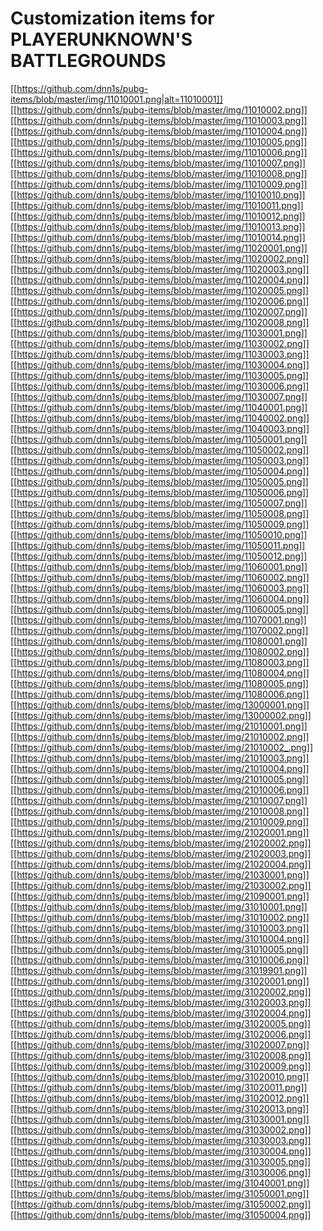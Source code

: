 # Customization items for PLAYERUNKNOWN'S BATTLEGROUNDS

[[https://github.com/dnn1s/pubg-items/blob/master/img/11010001.png|alt=11010001]]
[[https://github.com/dnn1s/pubg-items/blob/master/img/11010002.png]]
[[https://github.com/dnn1s/pubg-items/blob/master/img/11010003.png]]
[[https://github.com/dnn1s/pubg-items/blob/master/img/11010004.png]]
[[https://github.com/dnn1s/pubg-items/blob/master/img/11010005.png]]
[[https://github.com/dnn1s/pubg-items/blob/master/img/11010006.png]]
[[https://github.com/dnn1s/pubg-items/blob/master/img/11010007.png]]
[[https://github.com/dnn1s/pubg-items/blob/master/img/11010008.png]]
[[https://github.com/dnn1s/pubg-items/blob/master/img/11010009.png]]
[[https://github.com/dnn1s/pubg-items/blob/master/img/11010010.png]]
[[https://github.com/dnn1s/pubg-items/blob/master/img/11010011.png]]
[[https://github.com/dnn1s/pubg-items/blob/master/img/11010012.png]]
[[https://github.com/dnn1s/pubg-items/blob/master/img/11010013.png]]
[[https://github.com/dnn1s/pubg-items/blob/master/img/11010014.png]]
[[https://github.com/dnn1s/pubg-items/blob/master/img/11020001.png]]
[[https://github.com/dnn1s/pubg-items/blob/master/img/11020002.png]]
[[https://github.com/dnn1s/pubg-items/blob/master/img/11020003.png]]
[[https://github.com/dnn1s/pubg-items/blob/master/img/11020004.png]]
[[https://github.com/dnn1s/pubg-items/blob/master/img/11020005.png]]
[[https://github.com/dnn1s/pubg-items/blob/master/img/11020006.png]]
[[https://github.com/dnn1s/pubg-items/blob/master/img/11020007.png]]
[[https://github.com/dnn1s/pubg-items/blob/master/img/11020008.png]]
[[https://github.com/dnn1s/pubg-items/blob/master/img/11030001.png]]
[[https://github.com/dnn1s/pubg-items/blob/master/img/11030002.png]]
[[https://github.com/dnn1s/pubg-items/blob/master/img/11030003.png]]
[[https://github.com/dnn1s/pubg-items/blob/master/img/11030004.png]]
[[https://github.com/dnn1s/pubg-items/blob/master/img/11030005.png]]
[[https://github.com/dnn1s/pubg-items/blob/master/img/11030006.png]]
[[https://github.com/dnn1s/pubg-items/blob/master/img/11030007.png]]
[[https://github.com/dnn1s/pubg-items/blob/master/img/11040001.png]]
[[https://github.com/dnn1s/pubg-items/blob/master/img/11040002.png]]
[[https://github.com/dnn1s/pubg-items/blob/master/img/11040003.png]]
[[https://github.com/dnn1s/pubg-items/blob/master/img/11050001.png]]
[[https://github.com/dnn1s/pubg-items/blob/master/img/11050002.png]]
[[https://github.com/dnn1s/pubg-items/blob/master/img/11050003.png]]
[[https://github.com/dnn1s/pubg-items/blob/master/img/11050004.png]]
[[https://github.com/dnn1s/pubg-items/blob/master/img/11050005.png]]
[[https://github.com/dnn1s/pubg-items/blob/master/img/11050006.png]]
[[https://github.com/dnn1s/pubg-items/blob/master/img/11050007.png]]
[[https://github.com/dnn1s/pubg-items/blob/master/img/11050008.png]]
[[https://github.com/dnn1s/pubg-items/blob/master/img/11050009.png]]
[[https://github.com/dnn1s/pubg-items/blob/master/img/11050010.png]]
[[https://github.com/dnn1s/pubg-items/blob/master/img/11050011.png]]
[[https://github.com/dnn1s/pubg-items/blob/master/img/11050012.png]]
[[https://github.com/dnn1s/pubg-items/blob/master/img/11060001.png]]
[[https://github.com/dnn1s/pubg-items/blob/master/img/11060002.png]]
[[https://github.com/dnn1s/pubg-items/blob/master/img/11060003.png]]
[[https://github.com/dnn1s/pubg-items/blob/master/img/11060004.png]]
[[https://github.com/dnn1s/pubg-items/blob/master/img/11060005.png]]
[[https://github.com/dnn1s/pubg-items/blob/master/img/11070001.png]]
[[https://github.com/dnn1s/pubg-items/blob/master/img/11070002.png]]
[[https://github.com/dnn1s/pubg-items/blob/master/img/11080001.png]]
[[https://github.com/dnn1s/pubg-items/blob/master/img/11080002.png]]
[[https://github.com/dnn1s/pubg-items/blob/master/img/11080003.png]]
[[https://github.com/dnn1s/pubg-items/blob/master/img/11080004.png]]
[[https://github.com/dnn1s/pubg-items/blob/master/img/11080005.png]]
[[https://github.com/dnn1s/pubg-items/blob/master/img/11080006.png]]
[[https://github.com/dnn1s/pubg-items/blob/master/img/13000001.png]]
[[https://github.com/dnn1s/pubg-items/blob/master/img/13000002.png]]
[[https://github.com/dnn1s/pubg-items/blob/master/img/21010001.png]]
[[https://github.com/dnn1s/pubg-items/blob/master/img/21010002.png]]
[[https://github.com/dnn1s/pubg-items/blob/master/img/21010002_.png]]
[[https://github.com/dnn1s/pubg-items/blob/master/img/21010003.png]]
[[https://github.com/dnn1s/pubg-items/blob/master/img/21010004.png]]
[[https://github.com/dnn1s/pubg-items/blob/master/img/21010005.png]]
[[https://github.com/dnn1s/pubg-items/blob/master/img/21010006.png]]
[[https://github.com/dnn1s/pubg-items/blob/master/img/21010007.png]]
[[https://github.com/dnn1s/pubg-items/blob/master/img/21010008.png]]
[[https://github.com/dnn1s/pubg-items/blob/master/img/21010009.png]]
[[https://github.com/dnn1s/pubg-items/blob/master/img/21020001.png]]
[[https://github.com/dnn1s/pubg-items/blob/master/img/21020002.png]]
[[https://github.com/dnn1s/pubg-items/blob/master/img/21020003.png]]
[[https://github.com/dnn1s/pubg-items/blob/master/img/21020004.png]]
[[https://github.com/dnn1s/pubg-items/blob/master/img/21030001.png]]
[[https://github.com/dnn1s/pubg-items/blob/master/img/21030002.png]]
[[https://github.com/dnn1s/pubg-items/blob/master/img/21090001.png]]
[[https://github.com/dnn1s/pubg-items/blob/master/img/31010001.png]]
[[https://github.com/dnn1s/pubg-items/blob/master/img/31010002.png]]
[[https://github.com/dnn1s/pubg-items/blob/master/img/31010003.png]]
[[https://github.com/dnn1s/pubg-items/blob/master/img/31010004.png]]
[[https://github.com/dnn1s/pubg-items/blob/master/img/31010005.png]]
[[https://github.com/dnn1s/pubg-items/blob/master/img/31010006.png]]
[[https://github.com/dnn1s/pubg-items/blob/master/img/31019901.png]]
[[https://github.com/dnn1s/pubg-items/blob/master/img/31020001.png]]
[[https://github.com/dnn1s/pubg-items/blob/master/img/31020002.png]]
[[https://github.com/dnn1s/pubg-items/blob/master/img/31020003.png]]
[[https://github.com/dnn1s/pubg-items/blob/master/img/31020004.png]]
[[https://github.com/dnn1s/pubg-items/blob/master/img/31020005.png]]
[[https://github.com/dnn1s/pubg-items/blob/master/img/31020006.png]]
[[https://github.com/dnn1s/pubg-items/blob/master/img/31020007.png]]
[[https://github.com/dnn1s/pubg-items/blob/master/img/31020008.png]]
[[https://github.com/dnn1s/pubg-items/blob/master/img/31020009.png]]
[[https://github.com/dnn1s/pubg-items/blob/master/img/31020010.png]]
[[https://github.com/dnn1s/pubg-items/blob/master/img/31020011.png]]
[[https://github.com/dnn1s/pubg-items/blob/master/img/31020012.png]]
[[https://github.com/dnn1s/pubg-items/blob/master/img/31020013.png]]
[[https://github.com/dnn1s/pubg-items/blob/master/img/31030001.png]]
[[https://github.com/dnn1s/pubg-items/blob/master/img/31030002.png]]
[[https://github.com/dnn1s/pubg-items/blob/master/img/31030003.png]]
[[https://github.com/dnn1s/pubg-items/blob/master/img/31030004.png]]
[[https://github.com/dnn1s/pubg-items/blob/master/img/31030005.png]]
[[https://github.com/dnn1s/pubg-items/blob/master/img/31030006.png]]
[[https://github.com/dnn1s/pubg-items/blob/master/img/31040001.png]]
[[https://github.com/dnn1s/pubg-items/blob/master/img/31050001.png]]
[[https://github.com/dnn1s/pubg-items/blob/master/img/31050002.png]]
[[https://github.com/dnn1s/pubg-items/blob/master/img/31050004.png]]
